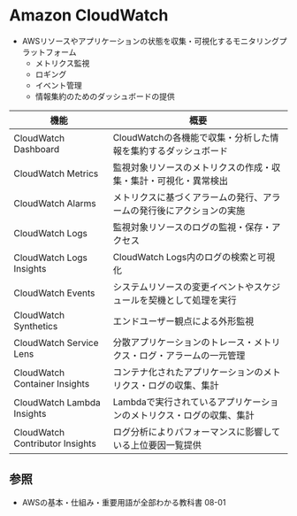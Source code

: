 # Amazon CloudWatch
- AWSリソースやアプリケーションの状態を収集・可視化するモニタリングプラットフォーム
  - メトリクス監視
  - ロギング
  - イベント管理
  - 情報集約のためのダッシュボードの提供

| 機能                            | 概要                                                                 |
| -                               | -                                                                    |
| CloudWatch Dashboard            | CloudWatchの各機能で収集・分析した情報を集約するダッシュボード       |
| CloudWatch Metrics              | 監視対象リソースのメトリクスの作成・収集・集計・可視化・異常検出     |
| CloudWatch Alarms               | メトリクスに基づくアラームの発行、アラームの発行後にアクションの実施 |
| CloudWatch Logs                 | 監視対象リソースのログの監視・保存・アクセス                         |
| CloudWatch Logs Insights        | CloudWatch Logs内のログの検索と可視化                                |
| CloudWatch Events               | システムリソースの変更イベントやスケジュールを契機として処理を実行   |
| CloudWatch Synthetics           | エンドユーザー観点による外形監視                                     |
| CloudWatch Service Lens         | 分散アプリケーションのトレース・メトリクス・ログ・アラームの一元管理 |
| CloudWatch Container Insights   | コンテナ化されたアプリケーションのメトリクス・ログの収集、集計       |
| CloudWatch Lambda Insights      | Lambdaで実行されているアプリケーションのメトリクス・ログの収集、集計 |
| CloudWatch Contributor Insights | ログ分析によりパフォーマンスに影響している上位要因一覧提供           |

## 参照
- AWSの基本・仕組み・重要用語が全部わかる教科書 08-01
